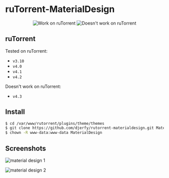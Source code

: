 # ruTorrent-MaterialDesign

<p align="center">
  <img alt="Work on ruTorrent" src="https://img.shields.io/badge/tested%20on-v3.10,v4.0,v4.1,v4.2-green?logo=gitextensions&color=green&label=Work%20on%20ruTorrent&style=flat-square">
  <img alt="Doesn't work on ruTorrent" src="https://img.shields.io/badge/tested%20on-v4.3-red?logo=gitextensions&color=red&label=Not%20work%20on%20ruTorrent&style=flat-square">
</p>

## ruTorrent

Tested on ruTorrent:
* `v3.10`
* `v4.0`
* `v4.1`
* `v4.2`

Doesn't work on ruTorrent:
* `v4.3`

## Install

```bash
$ cd /var/www/rutorrent/plugins/theme/themes
$ git clone https://github.com/djerfy/rutorrent-materialdesign.git MaterialDesign
$ chown -R www-data:www-data MaterialDesign
```

## Screenshots

![material design 1](https://cloud.githubusercontent.com/assets/15751462/14882492/6557d300-0d39-11e6-82fb-5b600ada87a9.png)

![material design 2](https://cloud.githubusercontent.com/assets/15751462/14882542/9f0c4c70-0d39-11e6-81fb-b412a41e6c01.png)
